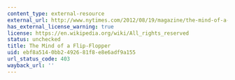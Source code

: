 ```yaml
---
content_type: external-resource
external_url: http://www.nytimes.com/2012/08/19/magazine/the-mind-of-a-flip-flopper.html
has_external_license_warning: true
license: https://en.wikipedia.org/wiki/All_rights_reserved
status: unchecked
title: The Mind of a Flip-Flopper
uid: ebf8a514-0bb2-4926-81f8-e8e6adf9a155
url_status_code: 403
wayback_url: ''
---
```

